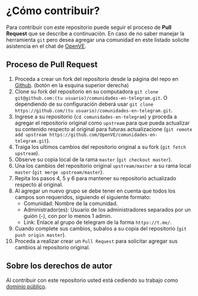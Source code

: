# ¿Cómo contribuir?

Para contribuir con este repositorio puede seguir el proceso de **Pull Request**
que se describe a continuación. En caso de no saber manejar la herramienta `git`
pero desea agregar una comunidad en este listado solicite asistencia en el chat
de [OpenVE](https://t.me/openve).

## Proceso de Pull Request

1. Proceda a crear un fork del repositorio desde la página del repo en
   [Github](https://github.com/OpenVE/comunidades-en-telegram). (botón en la
   esquina superior derecha)
2. Clone su fork del repositorio en su computadora
   `git clone git@github.com:(tu usuario)/comunidades-en-telegram.git`. O
   dependiendo de su configuración deberá usar
   `git clone https://github.com/(tu usuario)/comunidades-en-telegram.git`.
3. Ingrese a su repositorio (`cd comunidades-en-telegram`) y proceda a agregar
   el repositorio original como `upstream` para que pueda actualizar su
   contenido respecto al original para futuras actualizacione (`git remote add upstream https://github.com/OpenVE/comunidades-en-telegram.git`).
4. Traiga los ultimos cambios del repositorio original a su fork (`git fetch upstream`).
5. Observe su copia local de la rama `master` (`git checkout master`).
6. Una los cambios del repositorio original `upstream/master` a su rama local
   `master` (`git merge upstream/master`).
7. Repita los pasos 4, 5 y 6 para mantener su repositorio actualizado respecto
   al original.
8. Al agregar un nuevo grupo se debe tener en cuenta que todos los campos son requeridos, siguiendo el siguiente formato:
    - Comunidad: Nombre de la comunidad.
    - Administrador(es): Usuario de los administradores separados por un guión (-), con por lo menos 1 admin.
    - Link: Enlace al grupo de telegram de la forma `https://t.me/`.
9. Cuando complete sus cambios, subalos a su copia del repositorio (`git push origin master`).
10. Proceda a realizar crear un `Pull Request` para solicitar agregar sus cambios al repositorio original. 

## Sobre los derechos de autor

Al contribuir con este repositorio usted está cediendo su trabajo como
[dominio público](https://creativecommons.org/publicdomain/mark/1.0/deed.es).
